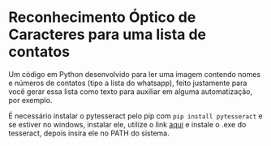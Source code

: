 # Reconhecimento Óptico de Caracteres para uma lista de contatos
Um código em Python desenvolvido para ler uma imagem contendo nomes e números de contatos (tipo a lista do whatsapp), feito justamente para você gerar essa lista como texto para auxiliar em alguma automatização, por exemplo.

É necessário instalar o pytesseract pelo pip com ``` pip install pytesseract ``` e se estiver no windows, instalar ele, utilize o link <a href="https://github.com/tesseract-ocr/tesseract/releases/download/5.5.0/tesseract-ocr-w64-setup-5.5.0.20241111.exe">aqui</a> e instale o .exe do tesseract, depois insira ele no PATH do sistema.
